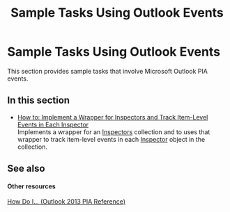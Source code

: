 ﻿---
title: Sample Tasks Using Outlook Events
TOCTitle: Sample Tasks Using Outlook Events
ms:assetid: efa18d44-43f3-4dd2-8390-fe228ed88971
ms:mtpsurl: https://msdn.microsoft.com/en-us/library/Ff184651(v=office.15)
ms:contentKeyID: 55119848
ms.date: 07/24/2014
mtps_version: v=office.15
---

# Sample Tasks Using Outlook Events

This section provides sample tasks that involve Microsoft Outlook PIA events.

## In this section

  - [How to: Implement a Wrapper for Inspectors and Track Item-Level Events in Each Inspector](how-to-implement-a-wrapper-for-inspectors-and-track-item-level-events-in-each-inspector.md)  
    Implements a wrapper for an [Inspectors](https://msdn.microsoft.com/en-us/library/bb623458\(v=office.15\)) collection and to uses that wrapper to track item-level events in each [Inspector](https://msdn.microsoft.com/en-us/library/bb647744\(v=office.15\)) object in the collection.

## See also

#### Other resources

[How Do I... (Outlook 2013 PIA Reference)](how-do-i-outlook-2013-pia-reference.md)

